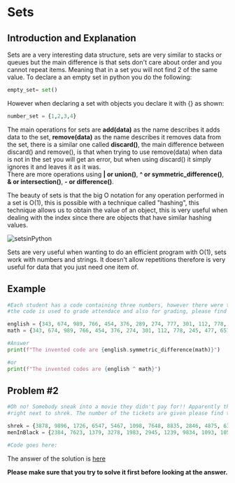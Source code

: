# Sets
## Introduction and Explanation 
  Sets are a very interesting data structure, sets are very similar to stacks or queues but the main difference is that sets don't care about order and you cannot repeat items. Meaning that in a set you will not find 2 of the same value. To declare a an empty set in python you do the following:
```python
empty_set= set()
``` 
However when declaring a set with objects you declare it with {} as shown:
```python
number_set = {1,2,3,4}
```
The main operations for sets are **add(data)** as the name describes it adds data to the set, **remove(data)** as the name describes it removes data from the set, there is a similar one called **discard()**, the main difference between discard() and remove(), is that when trying to use remove(data) when data is not in the set you will get an error, but when using discard() it simply ignores it and leaves it as it was.   
There are more operations using **| or union()**, **^ or symmetric_difference()**, **& or intersection()**, **- or difference()**.   

The beauty of sets is that the big O notation for any operation performed in a set is O(1), this is possible with a technique called "hashing", this technique allows us to obtain the value of an object, this is very useful when dealing with the index since there are objects that have similar hashing values.   

![setsinPython](https://pynative.com/wp-content/uploads/2021/03/python-sets.jpg)   

Sets are very useful when wanting to do an efficient program with O(1), sets work with numbers and strings. It doesn't allow repetitions therefore is very useful for data that you just need one item of. 

## Example 
```python
#Each student has a code containing three numbers, however there were two students that came an observe classes, when asked for their code, they made up one.
#the code is used to grade attendace and also for grading, please find out which were the codes that were made up....

english = {343, 674, 989, 766, 454, 376, 289, 274, 777, 301, 112, 778, 245, 477, 657}
math = {343, 674, 989, 766, 454, 376, 274, 301, 112, 778, 245, 477, 657, 289, 656}

#Answer 
print(f"The invented code are {english.symmetric_difference(math)}")

#or 
print(f"The invented codes are {english ^ math}")

```
## Problem #2 
```python
#Oh no! Somebody sneak into a movie they didn't pay for!! Apparently this person payed to go to Shrek but also enter to Men in Black that was
#right next to shrek. The number of the tickets are given please find the number of the ticket that is repeated for both movies. 

shrek = {3878, 9896, 1726, 6547, 5467, 1098, 7648, 8835, 2846, 4875, 6382, 1164, 8366, 8367, 9843, 9083, 1174, 7574, 6374, 3452, 9876, 5648, 5552}
menInBlack = {2384, 7623, 1379, 3278, 1983, 2945, 1239, 9834, 1093, 1058, 8923, 9543, 4023, 7835, 7823, 7648, 2942, 2553, 1240, 3578, 3848, 7569}

#Code goes here:

```
The answer of the solution is [here](https://github.com/Bombshell5/DataStructures/blob/main/solution_sets.py)

**Please make sure that you try to solve it first before looking at the answer.**

